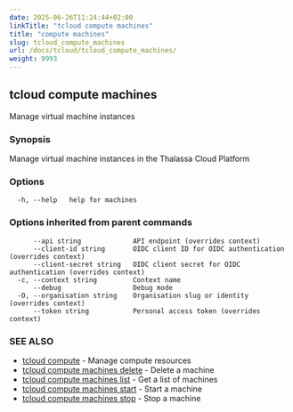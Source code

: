 ```yaml
---
date: 2025-06-26T11:24:44+02:00
linkTitle: "tcloud compute machines"
title: "compute machines"
slug: tcloud_compute_machines
url: /docs/tcloud/tcloud_compute_machines/
weight: 9993
---
```

## tcloud compute machines

Manage virtual machine instances

### Synopsis

Manage virtual machine instances in the Thalassa Cloud Platform

### Options

```
  -h, --help   help for machines
```

### Options inherited from parent commands

```
      --api string             API endpoint (overrides context)
      --client-id string       OIDC client ID for OIDC authentication (overrides context)
      --client-secret string   OIDC client secret for OIDC authentication (overrides context)
  -c, --context string         Context name
      --debug                  Debug mode
  -O, --organisation string    Organisation slug or identity (overrides context)
      --token string           Personal access token (overrides context)
```

### SEE ALSO

* [tcloud compute](/docs/tcloud/tcloud_compute/)	 - Manage compute resources
* [tcloud compute machines delete](/docs/tcloud/tcloud_compute_machines_delete/)	 - Delete a machine
* [tcloud compute machines list](/docs/tcloud/tcloud_compute_machines_list/)	 - Get a list of machines
* [tcloud compute machines start](/docs/tcloud/tcloud_compute_machines_start/)	 - Start a machine
* [tcloud compute machines stop](/docs/tcloud/tcloud_compute_machines_stop/)	 - Stop a machine

